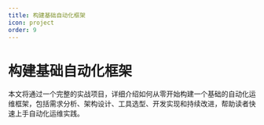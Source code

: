 ```yaml
---
title: 构建基础自动化框架
icon: project
order: 9
---
```


# 构建基础自动化框架

本文将通过一个完整的实战项目，详细介绍如何从零开始构建一个基础的自动化运维框架，包括需求分析、架构设计、工具选型、开发实现和持续改进，帮助读者快速上手自动化运维实践。
